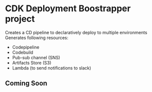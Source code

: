 # CDK Deployment Boostrapper project

Creates a CD pipeline to declaratively deploy to multiple environments
Generates following resources:

- Codepipeline
- Codebuild
- Pub-sub channel (SNS)
- Artifacts Store (S3)
- Lambda (to send notifications to slack)

## Coming Soon
